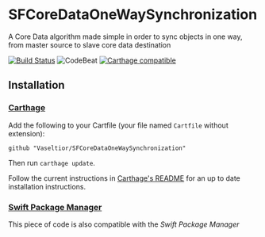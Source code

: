 # SFCoreDataOneWaySynchronization
A Core Data algorithm made simple in order to sync objects in one way, from master source to slave core data destination

[![Build Status](https://travis-ci.org/Vaseltior/SFCoreDataOneWaySynchronization.svg?branch=master)](https://travis-ci.org/Vaseltior/SFCoreDataOneWaySynchronization) ![CodeBeat](https://codebeat.co/badges/102de495-daf8-411c-979a-6282bdc60036) [![Carthage compatible](https://img.shields.io/badge/Carthage-compatible-4BC51D.svg?style=flat)](https://github.com/Carthage/Carthage)


## Installation

### [Carthage](https://github.com/Carthage/Carthage)

Add the following to your Cartfile (your file named `Cartfile` without extension):

	github "Vaseltior/SFCoreDataOneWaySynchronization"
	
Then run `carthage update`.

Follow the current instructions in [Carthage's README](https://github.com/Carthage/Carthage#adding-frameworks-to-an-application) for an up to date installation instructions.

### [Swift Package Manager](https://github.com/apple/swift-package-manager)

This piece of code is also compatible with the *Swift Package Manager*
